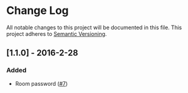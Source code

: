 # Change Log
All notable changes to this project will be documented in this file.
This project adheres to [Semantic Versioning](http://semver.org/).

## [1.1.0] - 2016-2-28
### Added
- Room password ([#7](https://github.com/ukatama/nekochat/issues/7))